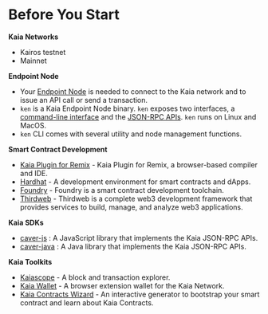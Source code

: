 # Before You Start

**Kaia Networks**

* Kairos testnet
* Mainnet

**Endpoint Node**

* Your [Endpoint Node](../../nodes/endpoint-node/endpoint-node.md) is needed to connect to the Kaia network and to issue an API call or send a transaction.
* `ken` is a Kaia Endpoint Node binary. `ken` exposes two interfaces, a [command-line interface](../../nodes/endpoint-node/ken-cli-commands.md) and the [JSON-RPC APIs](../../../references/json-rpc/klay/account-created). `ken` runs on Linux and MacOS.
* `ken` CLI comes with several utility and node management functions.

**Smart Contract Development**

* [Kaia Plugin for Remix](https://ide.kaia.io) - Kaia Plugin for Remix, a browser-based compiler and IDE.
* [Hardhat](https://hardhat.org/hardhat-runner/docs/getting-started) - A development environment for smart contracts and dApps.
* [Foundry](https://book.getfoundry.sh/) - Foundry is a smart contract development toolchain.
* [Thirdweb](https://portal.thirdweb.com/) - Thirdweb is a complete web3 development framework that provides services to build, manage, and analyze web3 applications.

**Kaia SDKs**

* [caver-js](../../references/sdk/caver-js/caver-js.md) : A JavaScript library that implements the Kaia JSON-RPC APIs.
* [caver-java](../../references/sdk/caver-java/caver-java.md) : A Java library that implements the Kaia JSON-RPC APIs.

**Kaia Toolkits**

* [Kaiascope](https://kaiascope.com/) - A block and transaction explorer.
* [Kaia Wallet](https://www.kaiawallet.io/) - A browser extension wallet for the Kaia Network.
* [Kaia Contracts Wizard](https://wizard.kaia.io) - An interactive generator to bootstrap your smart contract and learn about Kaia Contracts.
